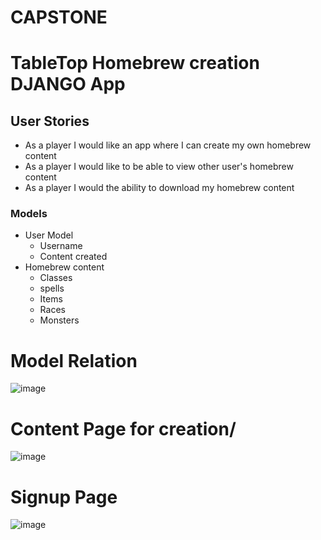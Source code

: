 # CAPSTONE
# TableTop Homebrew creation DJANGO App


## User Stories
- As a player I would like an app where I can create my own homebrew content
- As a player I would like to be able to view other user's homebrew content
- As a player I would the ability to download my homebrew content

### Models
- User Model
    - Username
    - Content created
- Homebrew content
    - Classes
    - spells
    - Items
    - Races
    - Monsters

# Model Relation

![image](https://user-images.githubusercontent.com/96030603/156942222-f1c291b8-a198-4dc4-afbf-3e6e83afc733.png)

# Content Page for creation/

![image](https://user-images.githubusercontent.com/96030603/156942635-57bab00c-8074-4b74-8792-800afb8f39b3.png)

# Signup Page

![image](https://user-images.githubusercontent.com/96030603/156942719-20d4ee97-5e69-4563-83d2-808ba255234e.png)


